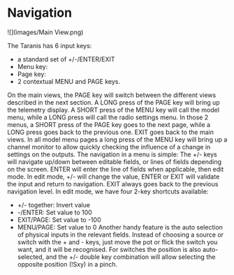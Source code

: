 # Navigation
![](images/Main View.png)

The Taranis has 6 input keys: 
- a standard set of +/-/ENTER/EXIT
- Menu key:
- Page key:
- 2 contextual MENU and PAGE keys.



On the main views, the PAGE key will switch between the different views described in the next section. A LONG press of the PAGE key will bring up the telemetry display. A SHORT press of the MENU key will call the model menu, while a LONG press will call the radio settings menu. In those 2 menus, a SHORT press of the PAGE key goes to the next page, while a LONG press goes back to the previous one. EXIT goes back to the main views. In all model menu pages a long press of the MENU key will bring up a channel monitor to allow quickly checking the influence of a change in settings on the outputs.
The navigation in a menu is simple: The +/- keys will navigate up/down between editable fields, or lines of fields depending on the screen.
ENTER will enter the line of fields when applicable, then edit mode. In edit mode, +/- will change the value, ENTER or EXIT will validate the input and return to navigation. EXIT always goes back to the previous navigation level.
In edit mode, we have four 2-key shortcuts available:
* +/- together: Invert value
* -/ENTER: Set value to 100
* EXIT/PAGE: Set value to -100
* MENU/PAGE: Set value to 0
Another handy feature is the auto selection of physical inputs in the relevant fields. Instead of choosing a source or switch with the + and - keys, just move the pot or flick the switch you want, and it will be recognised. For switches the position is also auto-selected, and the +/- double key combination will allow selecting the opposite position (!Sxy) in a pinch.



